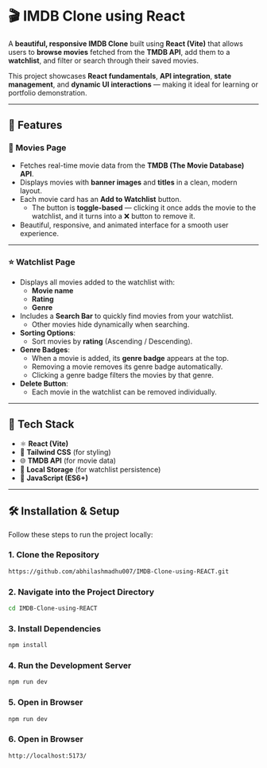 # 🎬 IMDB Clone using React

A **beautiful, responsive IMDB Clone** built using **React (Vite)** that allows users to **browse movies** fetched from the **TMDB API**, add them to a **watchlist**, and filter or search through their saved movies.  

This project showcases **React fundamentals**, **API integration**, **state management**, and **dynamic UI interactions** — making it ideal for learning or portfolio demonstration.

---

## 🚀 Features

### 🎥 Movies Page
- Fetches real-time movie data from the **TMDB (The Movie Database) API**.
- Displays movies with **banner images** and **titles** in a clean, modern layout.
- Each movie card has an **Add to Watchlist** button.
  - The button is **toggle-based** — clicking it once adds the movie to the watchlist, and it turns into a ❌ button to remove it.
- Beautiful, responsive, and animated interface for a smooth user experience.

---

### ⭐ Watchlist Page
- Displays all movies added to the watchlist with:
  - **Movie name**
  - **Rating**
  - **Genre**
- Includes a **Search Bar** to quickly find movies from your watchlist.
  - Other movies hide dynamically when searching.
- **Sorting Options**:
  - Sort movies by **rating** (Ascending / Descending).
- **Genre Badges**:
  - When a movie is added, its **genre badge** appears at the top.
  - Removing a movie removes its genre badge automatically.
  - Clicking a genre badge filters the movies by that genre.
- **Delete Button**:
  - Each movie in the watchlist can be removed individually.

---

## 🧠 Tech Stack

- ⚛️ **React (Vite)**
- 🎨 **Tailwind CSS** (for styling)
- 🌐 **TMDB API** (for movie data)
- 💾 **Local Storage** (for watchlist persistence)
- 🧰 **JavaScript (ES6+)**

---

## 🛠️ Installation & Setup

Follow these steps to run the project locally:

### 1. Clone the Repository
```bash
https://github.com/abhilashmadhu007/IMDB-Clone-using-REACT.git
```

### 2. Navigate into the Project Directory
```bash
cd IMDB-Clone-using-REACT
```

### 3. Install Dependencies
```bash
npm install
```

### 4. Run the Development Server
```bash
npm run dev
```
### 5. Open in Browser
```bash
npm run dev
```

### 6. Open in Browser
```bash
http://localhost:5173/
```
